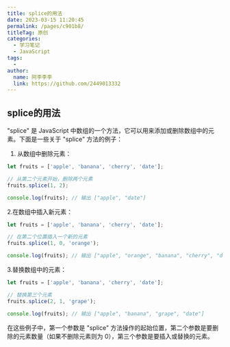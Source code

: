 ```yaml
---
title: splice的用法
date: 2023-03-15 11:20:45
permalink: /pages/c901b8/
titleTag: 原创
categories:
  - 学习笔记
  - JavaScript
tags:
  - 
author: 
  name: 阿李李李
  link: https://github.com/2449013332
---
```

## splice的用法

"splice" 是 JavaScript 中数组的一个方法，它可以用来添加或删除数组中的元素。下面是一些关于 "splice" 方法的例子：

1. 从数组中删除元素：

```js
let fruits = ['apple', 'banana', 'cherry', 'date'];

// 从第二个元素开始，删除两个元素
fruits.splice(1, 2);

console.log(fruits); // 输出 ["apple", "date"]

```

   2.在数组中插入新元素：

```js
let fruits = ['apple', 'banana', 'cherry', 'date'];

// 在第二个位置插入一个新的元素
fruits.splice(1, 0, 'orange');

console.log(fruits); // 输出 ["apple", "orange", "banana", "cherry", "date"]

```

   3.替换数组中的元素：

```js
let fruits = ['apple', 'banana', 'cherry', 'date'];

// 替换第三个元素
fruits.splice(2, 1, 'grape');

console.log(fruits); // 输出 ["apple", "banana", "grape", "date"]

```

在这些例子中，第一个参数是 "splice" 方法操作的起始位置，第二个参数是要删除的元素数量（如果不删除元素则为 0），第三个参数是要插入或替换的元素。